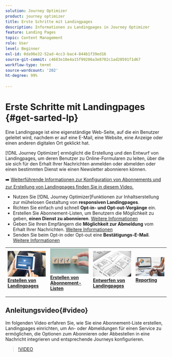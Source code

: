 ```yaml
---
solution: Journey Optimizer
product: journey optimizer
title: Erste Schritte mit Landingpages
description: Informationen zu Landingpages in Journey Optimizer
feature: Landing Pages
topic: Content Management
role: User
level: Beginner
exl-id: 0da96e32-52ad-4cc3-bac4-844b1f39ed16
source-git-commit: c4683e10e4a15f99206a3e8702c1ad20591f1d67
workflow-type: tm+mt
source-wordcount: '202'
ht-degree: 99%

---
```


# Erste Schritte mit Landingpages {#get-sarted-lp}

Eine Landingpage ist eine eigenständige Web-Seite, auf die ein Benutzer geleitet wird, nachdem er auf eine E-Mail, eine Website, eine Anzeige oder einen anderen digitalen Ort geklickt hat.

[!DNL Journey Optimizer] ermöglicht die Erstellung und den Entwurf von Landingpages, um deren Benutzer zu Online-Formularen zu leiten, über die sie sich für den Erhalt Ihrer Nachrichten anmelden oder abmelden oder einen bestimmten Dienst wie einen Newsletter abonnieren können.

➡️ [Weiterführende Informationen zur Konfiguration von Abonnements und zur Erstellung von Landingpages finden Sie in diesem Video.](#video)

* Nutzen Sie [!DNL Journey Optimizer]Funktionen zur Inhaltserstellung zur mühelosen Gestaltung von **responsiven Landingpages**.
* Richten Sie einfach und schnell **Opt-in- und Opt-out-Vorgänge** ein.
* Erstellen Sie Abonnement-Listen, um Benutzern die Möglichkeit zu geben, **einen Dienst zu abonnieren**. [Weitere Informationen](lp-use-cases.md#subscription-to-a-service)
* Geben Sie Ihren Empfängern die **Möglichkeit zur Abmeldung** vom Erhalt Ihrer Nachrichten. [Weitere Informationen](lp-use-cases.md#opt-out)
* Senden Sie beim Opt-in oder Opt-out eine **Bestätigungs-E-Mail**. [Weitere Informationen](lp-use-cases.md#send-confirmation-email)

<table style="table-layout:fixed"><tr style="border: 0;">
<td>
<a href="create-lp.md">
<img alt="Lead" src="../assets/do-not-localize/lp-subscription.jpeg">
</a>
<div><a href="create-lp.md"><strong>Erstellen von Landingpages</strong>
</div>
<p>
</td>
<td>
<a href="subscription-list.md">
<img alt="Gelegentlich" src="../assets/do-not-localize/lp-list.jpg">
</a>
<div>
<a href="subscription-list.md"><strong>Erstellen von Abonnement-Listen</strong></a>
</div>
<p></td>
<td>
<a href="design-lp.md">
<img alt="Validierung" src="../assets/do-not-localize/lp-design.jpg">
</a>
<div>
<a href="design-lp.md"><strong>Entwerfen von Landingpages</strong></a>
</div>
<p>
</td>
<td>
<a href="../reports/lp-report-live.md">
<img alt="Validierung" src="../assets/do-not-localize/lp-reporting.jpg">
</a>
<div>
<a href="../reports/lp-report-live.md"><strong>Reporting</strong></a>
</div>
<p>
</td>
</tr></table>

## Anleitungsvideo{#video}

Im folgenden Video erfahren Sie, wie Sie eine Abonnement-Liste erstellen, Landingpages einrichten, um An- oder Abmeldungen für einen Service zu ermöglichen, die Optionen zum Abonnieren oder Abbestellen in eine Nachricht integrieren und entsprechende Journeys konfigurieren.

>[!VIDEO](https://video.tv.adobe.com/v/341280?quality=12&learn=on)